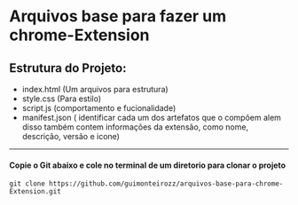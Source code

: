 # Arquivos base para fazer um chrome-Extension

## Estrutura do Projeto:
- index.html (Um arquivos para estrutura)
- style.css (Para estilo)
- script.js (comportamento e fucionalidade)
- manifest.json ( identificar cada um dos artefatos que o compõem alem disso também contem informações da extensão, como nome, descrição, versão e icone)

---

#### Copie o Git abaixo e cole no terminal de um diretorio para clonar o projeto

```
git clone https://github.com/guimonteirozz/arquivos-base-para-chrome-Extension.git
```
